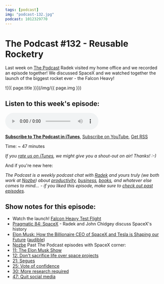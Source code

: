 ```yaml
---
tags: [podcast]
img: "podcast-132.jpg"
podcast: 1012329770
---
```


# The Podcast #132 - Reusable Rocketry

Last week on [The Podcast][p] Radek visited my home office and we recorded an episode together! We discussed SpaceX and we watched together the launch of the biggest rocket ever - the Falcon Heavy!

<!--More-->

![{{ page.title }}](/img/{{ page.img }})

## Listen to this week's episode:

<audio controls>
<source src="https://files.nozbe.com/podcast/132.mp3" type="audio/mpeg">
</audio>

**[Subscribe to The Podcast in iTunes][i]**, [Subscribe on YouTube][y], [Get RSS][rss]

Time: ~ 47 minutes

*If you [rate us on iTunes][i], we might give you a shout-out on air! Thanks! :-)*

And if you're new here:

*The Podcast is a weekly podcast chat with [Radek][r] and yours truly (we both work at [Nozbe][n]) about [productivity](/productivity), [business](/business), [books](/books), and whatever else comes to mind… - if you liked this episode, make sure to [check out past episodes](/podcast).*

## Show notes for this episode:

  * Watch the launch! [Falcon Heavy Test Flight](https://www.youtube.com/watch?v=wbSwFU6tY1c)
  * [Pragmatic 84: SpaceX](http://engineered.network/pragmatic/episode-84-space-x) - Radek and John Chidgey discuss SpaceX's history
  * [Elon Musk: How the Billionaire CEO of SpaceX and Tesla is Shaping our Future](https://www.amazon.com/Elon-Musk-Billionaire-SpaceX-Shaping-ebook/dp/B00SIDCSWY/) ([audible](https://www.audible.com/pd/Bios-Memoirs/Elon-Musk-Audiobook/B00UX8ODPM))
  * [Nozbe](https://michael.gratis/nozbe)
Past The Podcast episodes with SpaceX corner:
  * [11: The Elon Musk Show](/podcast-11)
  * [12: Don't sacrifice life over space projects](/podcast-12)
  * [21: Segues](/podcast-21)
  * [25: Vote of confidence](/podcast-25)
  * [30: More research required](/podcast-30)
  * [47: Quit social media](/podcast-47)

[y]: https://michael.gratis/thepodcastyt
[rss]: https://thepodcast.fm/episodes?format=RSS
[e]: /podcast-132

[p]: /podcast
[n]: https://michael.gratis/nozbe
[r]: https://michael.gratis/radex
[i]: https://michael.gratis/thepodcast
[o]: https://michael.gratis/ipadonly

